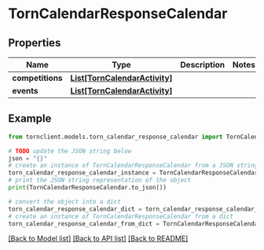 # TornCalendarResponseCalendar


## Properties

Name | Type | Description | Notes
------------ | ------------- | ------------- | -------------
**competitions** | [**List[TornCalendarActivity]**](TornCalendarActivity.md) |  | 
**events** | [**List[TornCalendarActivity]**](TornCalendarActivity.md) |  | 

## Example

```python
from tornclient.models.torn_calendar_response_calendar import TornCalendarResponseCalendar

# TODO update the JSON string below
json = "{}"
# create an instance of TornCalendarResponseCalendar from a JSON string
torn_calendar_response_calendar_instance = TornCalendarResponseCalendar.from_json(json)
# print the JSON string representation of the object
print(TornCalendarResponseCalendar.to_json())

# convert the object into a dict
torn_calendar_response_calendar_dict = torn_calendar_response_calendar_instance.to_dict()
# create an instance of TornCalendarResponseCalendar from a dict
torn_calendar_response_calendar_from_dict = TornCalendarResponseCalendar.from_dict(torn_calendar_response_calendar_dict)
```
[[Back to Model list]](../README.md#documentation-for-models) [[Back to API list]](../README.md#documentation-for-api-endpoints) [[Back to README]](../README.md)



